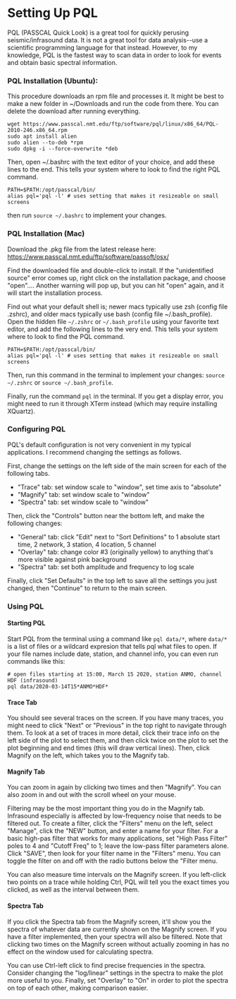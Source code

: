 # Setting Up PQL
PQL (PASSCAL Quick Look) is a great tool for quickly perusing seismic/infrasound data. It is not a great tool for data analysis--use a scientific programming language for that instead. However, to my knowledge, PQL is the fastest way to scan data in order to look for events and obtain basic spectral information.

### PQL Installation (Ubuntu):
This procedure downloads an rpm file and processes it. It might be best to make a new folder in ~/Downloads and run the code from there. You can delete the download after running everything.
```
wget https://www.passcal.nmt.edu/ftp/software/pql/linux/x86_64/PQL-2010-246.x86_64.rpm
sudo apt install alien
sudo alien --to-deb *rpm
sudo dpkg -i --force-overwrite *deb
```

Then, open ~/.bashrc with the text editor of your choice, and add these lines to the end. This tells your system where to look to find the right PQL command.
```
PATH=$PATH:/opt/passcal/bin/
alias pql='pql -l' # uses setting that makes it resizeable on small screens
```
then run `source ~/.bashrc` to implement your changes.

### PQL Installation (Mac)
Download the .pkg file from the latest release here: https://www.passcal.nmt.edu/ftp/software/passoft/osx/

Find the downloaded file and double-click to install. If the "unidentified source" error comes up, right click on the installation package, and choose "open".... Another warning will pop up, but you can hit "open" again, and it will start the installation process.  

Find out what your default shell is; newer macs typically use zsh (config file .zshrc), and older macs typically use bash (config file ~/.bash_profile). Open the hidden file `~/.zshrc` or `~/.bash_profile` using your favorite text editor, and add the following lines to the very end. This tells your system where to look to find the PQL command.
```
PATH=$PATH:/opt/passcal/bin/
alias pql='pql -l' # uses setting that makes it resizeable on small screens
```
Then, run this command in the terminal to implement your changes: `source ~/.zshrc` or `source ~/.bash_profile`.

Finally, run the command `pql` in the terminal. If you get a display error, you might need to run it through XTerm instead (which may require installing XQuartz).


### Configuring PQL
PQL's default configuration is not very convenient in my typical applications. I recommend changing the settings as follows.

First, change the settings on the left side of the main screen for each of the following tabs.
* "Trace" tab: set window scale to "window", set time axis to "absolute"
* "Magnify" tab: set window scale to "window"
* "Spectra" tab: set window scale to "window"

Then, click the "Controls" button near the bottom left, and make the following changes:
* "General" tab: click "Edit" next to "Sort Definitions" to 1 absolute start time, 2 network, 3 station, 4 location, 5 channel
* "Overlay" tab: change color #3 (originally yellow) to anything that's more visible against pink background
* "Spectra" tab: set both amplitude and frequency to log scale

Finally, click "Set Defaults" in the top left to save all the settings you just changed, then "Continue" to return to the main screen.

### Using PQL
#### Starting PQL
Start PQL from the terminal using a command like `pql data/*`, where `data/*` is a list of files or a wildcard expresion that tells pql what files to open. If your file names include date, station, and channel info, you can even run commands like this:
```
# open files starting at 15:00, March 15 2020, station ANMO, channel HDF (infrasound)
pql data/2020-03-14T15*ANMO*HDF*
```

#### Trace Tab
You should see several traces on the screen. If you have many traces, you might need to click "Next" or "Previous" in the top right to navigate through them. To look at a set of traces in more detail, click their trace info on the left side of the plot to select them, and then click twice on the plot to set the plot beginning and end times (this will draw vertical lines). Then, click Magnify on the left, which takes you to the Magnify tab.

#### Magnify Tab
You can zoom in again by clicking two times and then "Magnify". You can also zoom in and out with the scroll wheel on your mouse.

Filtering may be the most important thing you do in the Magnify tab. Infrasound especially is affected by low-frequency noise that needs to be filtered out. To create a filter, click the "Filters" menu on the left, select "Manage", click the "NEW" button, and enter a name for your filter. For a basic high-pas filter that works for many applications, set "High Pass Filter" poles to 4 and "Cutoff Freq" to 1; leave the low-pass filter parameters alone. Click "SAVE", then look for your filter name in the "Filters" menu. You can toggle the filter on and off with the radio buttons below the "Filter menu.

You can also measure time intervals on the Magnify screen. If you left-click two points on a trace while holding Ctrl, PQL will tell you the exact times you clicked, as well as the interval between them.


#### Spectra Tab
If you click the Spectra tab from the Magnify screen, it'll show you the spectra of whatever data are currently shown on the Magnify screen. If you have a filter implemented, then your spectra will also be filtered. Note that clicking two times on the Magnify screen without actually zooming in has no effect on the window used for calculating spectra.

You can use Ctrl-left click to find precise frequencies in the spectra. Consider changing the "log/linear" settings in the spectra to make the plot more useful to you. Finally, set "Overlay" to "On" in order to plot the spectra on top of each other, making comparison easier.
